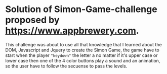 # Solution of Simon-Game-challenge proposed by https://www.appbrewery.com.

This challenge was about to use all that knowledge that I learned about the DOM, Javascript and Jquery to create the Simon Game, the game have to start when the player `"keydown"` the letter a no matter if it's upper case or lower case then one of the 4 color buttons play a sound and an animation, so the user have to follow the secuense to pass the levels.


